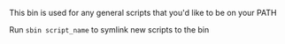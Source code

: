 This bin is used for any general scripts that you'd like to be on your PATH

Run `sbin script_name` to symlink new scripts to the bin
